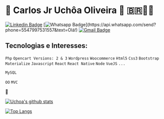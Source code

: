 
 #  👋 Carlos Jr Uchôa Oliveira :rocket: 🇧🇷🤘🏻

[![Linkedin Badge](https://img.shields.io/badge/-LinkedIn-blue?style=flat-square&logo=Linkedin&logoColor=white&link=https://www.linkedin.com/in/carlosjuchoa/)](https://www.linkedin.com/in/carlosjuchoa/)
[![Whatsapp Badge](https://img.shields.io/badge/-Whatsapp-4CA143?style=flat-square&labelColor=4CA143&logo=whatsapp&logoColor=white&link=https://api.whatsapp.com/send?phone=5547997531557&text=Olá!)](https://api.whatsapp.com/send?phone=5547997531557&text=Olá!)
[![Gmail Badge](https://img.shields.io/badge/-Gmail-c14438?style=flat-square&logo=Gmail&logoColor=white&link=mailto:carlosjruchoa@gmail.com)](mailto:carlosjruchoa@gmail.com)

## Tecnologias e Interesses:
`Php` `Opencart Versions: 2 & 3` `Wordpress`  `Woocommerce` `Html5` `Css3` `Bootstrap` `Materialize` `Javascript` `React` `React Native` `Node` `VueJS` `...`

 `MySQL`

 `OO` `MVC`


:fist_oncoming:

[![Uchoa's github stats](https://github-readme-stats.vercel.app/api?username=uchoamaster&theme=blue-green)](https://github.com/uchoamaster/github-readme-stats)

[![Top Langs](https://github-readme-stats.vercel.app/api/top-langs/?username=uchoamaster)](https://github.com/uchoamaster/github-readme-stats)
